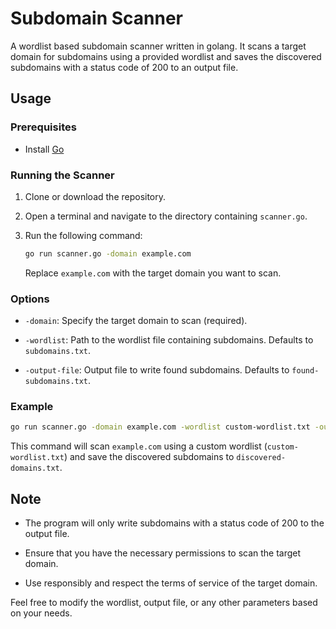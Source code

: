 # Subdomain Scanner
A wordlist based subdomain scanner written in golang. It scans a target domain for subdomains using a provided wordlist and saves the discovered subdomains with a status code of 200 to an output file.

## Usage

### Prerequisites

- Install [Go](https://golang.org/doc/install)

### Running the Scanner

1. Clone or download the repository.

2. Open a terminal and navigate to the directory containing `scanner.go`.

3. Run the following command:

    ```bash
    go run scanner.go -domain example.com
    ```

    Replace `example.com` with the target domain you want to scan.

### Options

- `-domain`: Specify the target domain to scan (required).

- `-wordlist`: Path to the wordlist file containing subdomains. Defaults to `subdomains.txt`.

- `-output-file`: Output file to write found subdomains. Defaults to `found-subdomains.txt`.

### Example

```bash
go run scanner.go -domain example.com -wordlist custom-wordlist.txt -output-file discovered-domains.txt
```

This command will scan `example.com` using a custom wordlist (`custom-wordlist.txt`) and save the discovered subdomains to `discovered-domains.txt`.

## Note

- The program will only write subdomains with a status code of 200 to the output file.

- Ensure that you have the necessary permissions to scan the target domain.

- Use responsibly and respect the terms of service of the target domain.

Feel free to modify the wordlist, output file, or any other parameters based on your needs.
```
